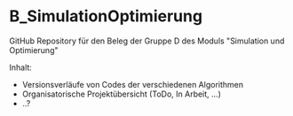 # B_SimulationOptimierung
GitHub Repository für den Beleg der Gruppe D des Moduls "Simulation und Optimierung"

Inhalt:
  - Versionsverläufe von Codes der verschiedenen Algorithmen
  - Organisatorische Projektübersicht (ToDo, In Arbeit, ...)
  - ..?
